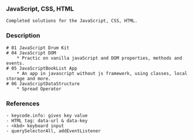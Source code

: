 ### JavaScript, CSS, HTML
    Completed solutions for the JavaScript, CSS, HTML.
 
 ### Description
    # 01 JavaScript Drum Kit
	# 04 JavaScript DOM
		* Practic on vanilla javaScript and DOM properties, methods and events.
	# 05 JavaScriptBookList App
	    * An app in javascript without js framework, using classes, local storage and more.
	# 06 JavaScriptDataStructure
	    * Spread Operator


### References
	- keycode.info: gives key value
	- HTML tag: data-url & data-key
	- <kbd> keyboard input
	- querySelectorAll, addEventListener